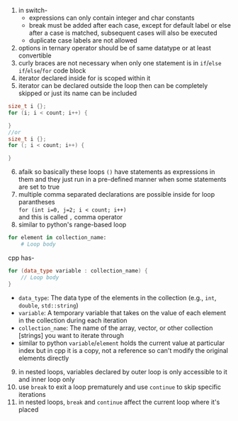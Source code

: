 1. in switch-
    - expressions can only contain integer and char constants
    - break must be added after each case, except for default label or else after a case is matched, subsequent cases will also be executed
    - duplicate case labels are not allowed
2. options in ternary operator should be of same datatype or at least convertible 
3. curly braces are not necessary when only one statement is in `if`/`else if`/`else`/`for` code block
4. iterator declared inside for is scoped within it
5. iterator can be declared outside the loop then can be completely skipped or just its name can be included
```cpp
size_t i {};
for (i; i < count; i++) {

}
//or
size_t i {};
for (; i < count; i++) {

}
```
6. afaik so basically these loops `()` have statements as expressions in them and they just run in a pre-defined manner when some statements are set to true
7. multiple comma separated declarations are possible inside for loop parantheses\
`for (int i=0, j=2; i < count; i++)`\
and this is called `,` comma operator
8. similar to python's range-based loop
```python
for element in collection_name:
    # Loop body
```
cpp has-
```cpp
for (data_type variable : collection_name) {
    // Loop body
}
```
- `data_type`: The data type of the elements in the collection (e.g., `int`, `double`, `std::string`)
- `variable`: A temporary variable that takes on the value of each element in the collection during each iteration
- `collection_name`: The name of the array, vector, or other collection [strings] you want to iterate through
- similar to python `variable`/`element` holds the current value at particular index but in cpp it is a copy, not a reference so can't modify the original elements directly
9. in nested loops, variables declared by outer loop is only accessible to it and inner loop only
10. use `break` to exit a loop prematurely and use `continue` to skip specific iterations
11. in nested loops, `break` and `continue` affect the current loop where it's placed